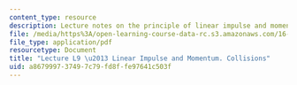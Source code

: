 ```yaml
---
content_type: resource
description: Lecture notes on the principle of linear impulse and momentum, and collisions.
file: /media/https%3A/open-learning-course-data-rc.s3.amazonaws.com/16-07-dynamics-fall-2009/a867999737497c79fd8ffe97641c503f_MIT16_07F09_Lec09.pdf
file_type: application/pdf
resourcetype: Document
title: "Lecture L9 \u2013 Linear Impulse and Momentum. Collisions"
uid: a8679997-3749-7c79-fd8f-fe97641c503f
---
```

